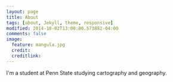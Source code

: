 ```yaml
---
layout: page
title: About
tags: [about, Jekyll, theme, responsive]
modified: 2014-10-02T13:00:00.573882-04:00
comments: false
image:
  feature: mangula.jpg
  credit: 
  creditlink: 
---
```


I'm a student at Penn State studying cartography and geography.